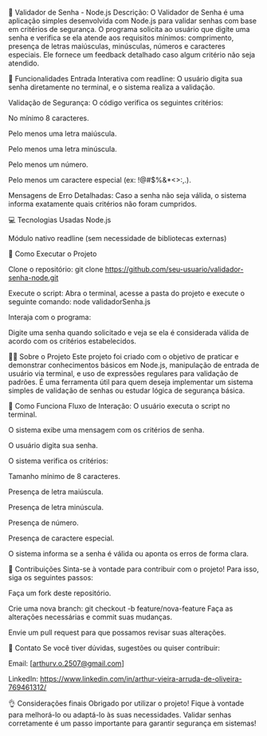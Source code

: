 🔐 Validador de Senha - Node.js
Descrição:
O Validador de Senha é uma aplicação simples desenvolvida com Node.js para validar senhas com base em critérios de segurança. O programa solicita ao usuário que digite uma senha e verifica se ela atende aos requisitos mínimos: comprimento, presença de letras maiúsculas, minúsculas, números e caracteres especiais. Ele fornece um feedback detalhado caso algum critério não seja atendido.

🧠 Funcionalidades
Entrada Interativa com readline: O usuário digita sua senha diretamente no terminal, e o sistema realiza a validação.

Validação de Segurança: O código verifica os seguintes critérios:

No mínimo 8 caracteres.

Pelo menos uma letra maiúscula.

Pelo menos uma letra minúscula.

Pelo menos um número.

Pelo menos um caractere especial (ex: !@#$%&*<>:,.).

Mensagens de Erro Detalhadas: Caso a senha não seja válida, o sistema informa exatamente quais critérios não foram cumpridos.

💻 Tecnologias Usadas
Node.js

Módulo nativo readline (sem necessidade de bibliotecas externas)

🚀 Como Executar o Projeto 

Clone o repositório: 
git clone https://github.com/seu-usuario/validador-senha-node.git

Execute o script:
Abra o terminal, acesse a pasta do projeto e execute o seguinte comando:
node validadorSenha.js

Interaja com o programa:

Digite uma senha quando solicitado e veja se ela é considerada válida de acordo com os critérios estabelecidos.

🧑‍💻 Sobre o Projeto
Este projeto foi criado com o objetivo de praticar e demonstrar conhecimentos básicos em Node.js, manipulação de entrada de usuário via terminal, e uso de expressões regulares para validação de padrões. É uma ferramenta útil para quem deseja implementar um sistema simples de validação de senhas ou estudar lógica de segurança básica.

📌 Como Funciona
Fluxo de Interação:
O usuário executa o script no terminal.

O sistema exibe uma mensagem com os critérios de senha.

O usuário digita sua senha.

O sistema verifica os critérios:

Tamanho mínimo de 8 caracteres.

Presença de letra maiúscula.

Presença de letra minúscula.

Presença de número.

Presença de caractere especial.

O sistema informa se a senha é válida ou aponta os erros de forma clara.

🤝 Contribuições
Sinta-se à vontade para contribuir com o projeto! Para isso, siga os seguintes passos:

Faça um fork deste repositório.

Crie uma nova branch:
git checkout -b feature/nova-feature
Faça as alterações necessárias e commit suas mudanças.

Envie um pull request para que possamos revisar suas alterações.

💬 Contato
Se você tiver dúvidas, sugestões ou quiser contribuir:

Email: [arthurv.o.2507@gmail.com]

LinkedIn: https://www.linkedin.com/in/arthur-vieira-arruda-de-oliveira-769461312/

👌 Considerações finais
Obrigado por utilizar o projeto! Fique à vontade para melhorá-lo ou adaptá-lo às suas necessidades. Validar senhas corretamente é um passo importante para garantir segurança em sistemas!

